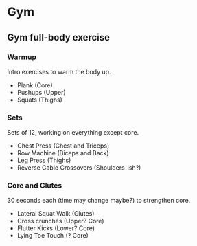 # Gym

## Gym full-body exercise

### Warmup
Intro exercises to warm the body up.

* Plank (Core)
* Pushups (Upper)
* Squats (Thighs)

### Sets
Sets of 12, working on everything except core.

* Chest Press (Chest and Triceps)
* Row Machine (Biceps and Back)
* Leg Press (Thighs)
* Reverse Cable Crossovers (Shoulders-ish?)

### Core and Glutes
30 seconds each (time may change maybe?) to strengthen core.

* Lateral Squat Walk (Glutes)
* Cross crunches (Upper? Core)
* Flutter Kicks (Lower? Core)
* Lying Toe Touch (? Core)
